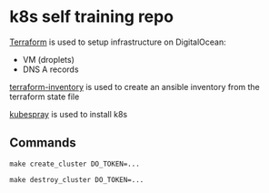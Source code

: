 # k8s self training repo

[Terraform](https://www.terraform.io/) is used to setup infrastructure on DigitalOcean:
- VM (droplets)
- DNS A records

[terraform-inventory](https://github.com/adammck/terraform-inventory) is used to create an ansible inventory from the terraform state file

[kubespray](https://github.com/kubernetes-sigs/kubespray) is used to install k8s

## Commands
`make create_cluster DO_TOKEN=...`

`make destroy_cluster DO_TOKEN=...`
